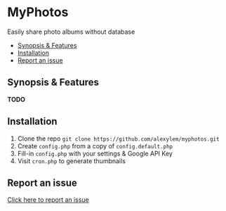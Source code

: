 # MyPhotos
Easily share photo albums without database

* [Synopsis & Features](https://github.com/alexylem/myphotos/blob/master/README.md#synopsis--features)
* [Installation](https://github.com/alexylem/myphotos/blob/master/README.md#installation)
* [Report an issue](https://github.com/alexylem/myphotos/blob/master/README.md#report-an-issue)

## Synopsis & Features

**TODO**

## Installation

1. Clone the repo `git clone https://github.com/alexylem/myphotos.git`
2. Create `config.php` from a copy of `config.default.php`
3. Fill-in `config.php` with your settings & Google API Key
4. Visit `cron.php` to generate thumbnails

## Report an issue

[Click here to report an issue](https://github.com/alexylem/myphotos/issues/new)
